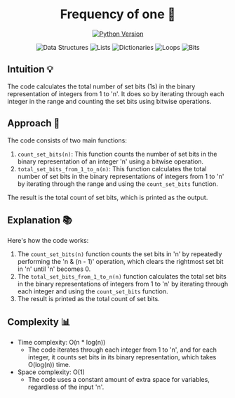 
<h1 align="center">
Frequency of one 📝
</h1>

<p align="center">
  <a href="https://www.python.org/downloads/release/python-380/">
    <img src="https://img.shields.io/badge/Python-3.8%2B-blue" alt="Python Version">
  </a>
</p>
<p align="center">
  <img src="https://img.shields.io/badge/-Data%20Structures-lightgrey" alt="Data Structures">
  <img src="https://img.shields.io/badge/-Lists-brightgreen" alt="Lists">
  <img src="https://img.shields.io/badge/-Dictionaries-orange" alt="Dictionaries">
  <img src="https://img.shields.io/badge/-Loops-blue" alt="Loops">
  <img src="https://img.shields.io/badge/-Loops-purple" alt="Bits">
</p>



## Intuition 💡
<!-- Describe your first thoughts on how to solve this problem. -->
The code calculates the total number of set bits (1s) in the binary representation of integers from 1 to 'n'. It does so by iterating through each integer in the range and counting the set bits using bitwise operations.

## Approach 🚀
<!-- Describe your approach to solving the problem. -->
The code consists of two main functions:
1. `count_set_bits(n)`: This function counts the number of set bits in the binary representation of an integer 'n' using a bitwise operation.
2. `total_set_bits_from_1_to_n(n)`: This function calculates the total number of set bits in the binary representations of integers from 1 to 'n' by iterating through the range and using the `count_set_bits` function.

The result is the total count of set bits, which is printed as the output.

## Explanation 📚
<!-- Describe your explanation in short with steps. -->
Here's how the code works:
1. The `count_set_bits(n)` function counts the set bits in 'n' by repeatedly performing the 'n & (n - 1)' operation, which clears the rightmost set bit in 'n' until 'n' becomes 0.
2. The `total_set_bits_from_1_to_n(n)` function calculates the total set bits in the binary representations of integers from 1 to 'n' by iterating through each integer and using the `count_set_bits` function.
3. The result is printed as the total count of set bits.

## Complexity 📊
- Time complexity: O(n * log(n))
  - The code iterates through each integer from 1 to 'n', and for each integer, it counts set bits in its binary representation, which takes O(log(n)) time.
- Space complexity: O(1)
  - The code uses a constant amount of extra space for variables, regardless of the input 'n'.

